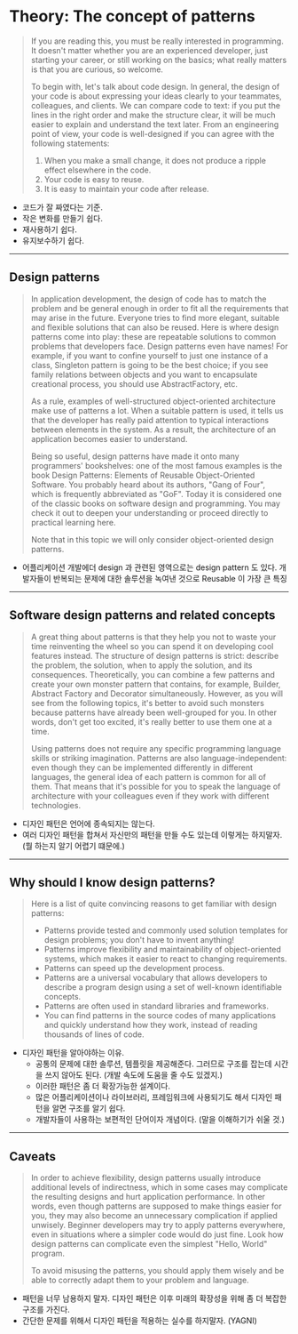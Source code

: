 # Theory: The concept of patterns

> If you are reading this, you must be really interested in programming. It doesn't matter whether you are an experienced developer, just starting your career, or still working on the basics; what really matters is that you are curious, so welcome.
>
> To begin with, let's talk about code design. In general, the design of your code is about expressing your ideas clearly to your teammates, colleagues, and clients. We can compare code to text: if you put the lines in the right order and make the structure clear, it will be much easier to explain and understand the text later. From an engineering point of view, your code is well-designed if you can agree with the following statements:
>
> 1) When you make a small change, it does not produce a ripple effect elsewhere in the code.
> 2) Your code is easy to reuse.
> 3) It is easy to maintain your code after release.

- 코드가 잘 짜였다는 기준. 
- 작은 변화를 만들기 쉽다.
- 재사용하기 쉽다.
- 유지보수하기 쉽다.

***

## Design patterns

> In application development, the design of code has to match the problem and be general enough in order to fit all the requirements that may arise in the future. Everyone tries to find more elegant, suitable and flexible solutions that can also be reused. Here is where design patterns come into play: these are repeatable solutions to common problems that developers face. Design patterns even have names! For example, if you want to confine yourself to just one instance of a class, Singleton pattern is going to be the best choice; if you see family relations between objects and you want to encapsulate creational process, you should use AbstractFactory, etc.
> 
> As a rule, examples of well-structured object-oriented architecture make use of patterns a lot. When a suitable pattern is used, it tells us that the developer has really paid attention to typical interactions between elements in the system. As a result, the architecture of an application becomes easier to understand.
>
> Being so useful, design patterns have made it onto many programmers' bookshelves: one of the most famous examples is the book Design Patterns: Elements of Reusable Object-Oriented Software. You probably heard about its authors, "Gang of Four", which is frequently abbreviated as "GoF". Today it is considered one of the classic books on software design and programming. You may check it out to deepen your understanding or proceed directly to practical learning here.
> 
> Note that in this topic we will only consider object-oriented design patterns.

- 어플리케이션 개발에더 design 과 관련된 영역으로는 design pattern 도 있다. 개발자들이 반복되는 문제에 대한 솔루션을 녹여낸 것으로 Reusable 이 가장 큰 특징

***

## Software design patterns and related concepts

> A great thing about patterns is that they help you not to waste your time reinventing the wheel so you can spend it on developing cool features instead. The structure of design patterns is strict: describe the problem, the solution, when to apply the solution, and its consequences. Theoretically, you can combine a few patterns and create your own monster pattern that contains, for example, Builder, Abstract Factory and Decorator simultaneously. However, as you will see from the following topics, it's better to avoid such monsters because patterns have already been well-grouped for you. In other words, don't get too excited, it's really better to use them one at a time.
> 
> Using patterns does not require any specific programming language skills or striking imagination. Patterns are also language-independent: even though they can be implemented differently in different languages, the general idea of each pattern is common for all of them. That means that it's possible for you to speak the language of architecture with your colleagues even if they work with different technologies.

- 디자인 패턴은 언어에 종속되지는 않는다.
- 여러 디자인 패턴을 합쳐서 자신만의 패턴을 만들 수도 있는데 이렇게는 하지말자. (뭘 하는지 알기 어렵기 떄문에.)

***

## Why should I know design patterns?

> Here is a list of quite convincing reasons to get familiar with design patterns:
> 
> - Patterns provide tested and commonly used solution templates for design problems; you don't have to invent anything!
> - Patterns improve flexibility and maintainability of object-oriented systems, which makes it easier to react to changing requirements.
> - Patterns can speed up the development process.
> - Patterns are a universal vocabulary that allows developers to describe a program design using a set of well-known identifiable concepts.
> - Patterns are often used in standard libraries and frameworks.
> - You can find patterns in the source codes of many applications and quickly understand how they work, instead of reading thousands of lines of code.

- 디자인 패턴을 알아야하는 이유.
  - 공통의 문제에 대한 솔루션, 템플릿을 제공해준다. 그러므로 구조를 잡는데 시간을 쓰지 않아도 된다. (개발 속도에 도움을 줄 수도 있겠지.)
  - 이러한 패턴은 좀 더 확장가능한 설계이다.
  - 많은 어플리케이션이나 라이브러리, 프레임워크에 사용되기도 해서 디자인 패턴을 알면 구조를 알기 쉽다. 
  - 개발자들이 사용하는 보편적인 단어이자 개념이다. (말을 이해하기가 쉬울 것.)   

***

##  Caveats

> In order to achieve flexibility, design patterns usually introduce additional levels of indirectness, which in some cases may complicate the resulting designs and hurt application performance. In other words, even though patterns are supposed to make things easier for you, they may also become an unnecessary complication if applied unwisely. Beginner developers may try to apply patterns everywhere, even in situations where a simpler code would do just fine. Look how design patterns can complicate even the simplest "Hello, World" program.
>
> To avoid misusing the patterns, you should apply them wisely and be able to correctly adapt them to your problem and language.

- 패턴을 너무 남용하지 말자. 디자인 패턴은 이후 미래의 확장성을 위해 좀 더 복잡한 구조를 가진다. 
- 간단한 문제를 위해서 디자인 패턴을 적용하는 실수를 하지말자. (YAGNI)

